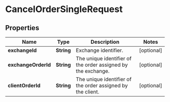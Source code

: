 

# CancelOrderSingleRequest

## Properties

Name | Type | Description | Notes
------------ | ------------- | ------------- | -------------
**exchangeId** | **String** | Exchange identifier. |  [optional]
**exchangeOrderId** | **String** | The unique identifier of the order assigned by the exchange. |  [optional]
**clientOrderId** | **String** | The unique identifier of the order assigned by the client. |  [optional]



